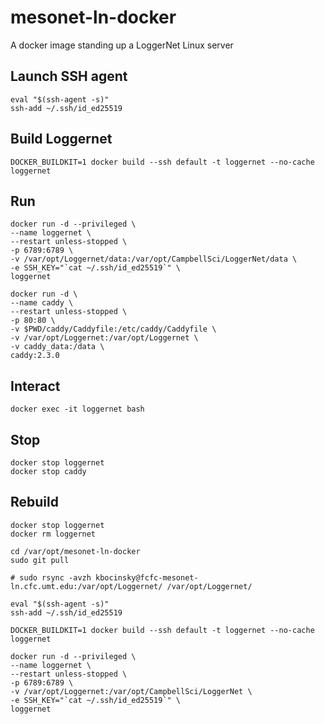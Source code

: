 # mesonet-ln-docker
A docker image standing up a LoggerNet Linux server

## Launch SSH agent
```
eval "$(ssh-agent -s)"
ssh-add ~/.ssh/id_ed25519
```

## Build Loggernet
```
DOCKER_BUILDKIT=1 docker build --ssh default -t loggernet --no-cache loggernet
```

## Run
```
docker run -d --privileged \
--name loggernet \
--restart unless-stopped \
-p 6789:6789 \
-v /var/opt/Loggernet/data:/var/opt/CampbellSci/LoggerNet/data \
-e SSH_KEY="`cat ~/.ssh/id_ed25519`" \
loggernet

docker run -d \
--name caddy \
--restart unless-stopped \
-p 80:80 \
-v $PWD/caddy/Caddyfile:/etc/caddy/Caddyfile \
-v /var/opt/Loggernet:/var/opt/Loggernet \
-v caddy_data:/data \
caddy:2.3.0
```

## Interact
```
docker exec -it loggernet bash

```

## Stop
```
docker stop loggernet
docker stop caddy
```

## Rebuild
```
docker stop loggernet
docker rm loggernet

cd /var/opt/mesonet-ln-docker
sudo git pull

# sudo rsync -avzh kbocinsky@fcfc-mesonet-ln.cfc.umt.edu:/var/opt/Loggernet/ /var/opt/Loggernet/

eval "$(ssh-agent -s)"
ssh-add ~/.ssh/id_ed25519

DOCKER_BUILDKIT=1 docker build --ssh default -t loggernet --no-cache loggernet

docker run -d --privileged \
--name loggernet \
--restart unless-stopped \
-p 6789:6789 \
-v /var/opt/Loggernet:/var/opt/CampbellSci/LoggerNet \
-e SSH_KEY="`cat ~/.ssh/id_ed25519`" \
loggernet

```